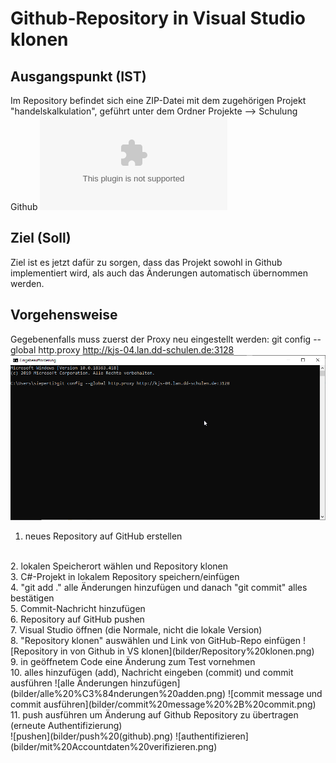 # Github-Repository in Visual Studio klonen

## Ausgangspunkt (IST)
Im Repository befindet sich eine ZIP-Datei mit dem zugehörigen Projekt "handelskalkulation", geführt unter dem Ordner Projekte --> Schulung Github
![Handelskalkulation](Projekte/Schulung%20Github.zip)

## Ziel (Soll)
Ziel ist es jetzt dafür zu sorgen, dass das Projekt sowohl in Github implementiert wird, als auch das Änderungen automatisch übernommen werden.

## Vorgehensweise
Gegebenenfalls muss zuerst der Proxy neu eingestellt werden: git config --global http.proxy http://kjs-04.lan.dd-schulen.de:3128
![Proxy einstellen](bilder/Proxy%20einstellen.png)

1. neues Repository auf GitHub erstellen
</br>
2. lokalen Speicherort wählen und Repository klonen
</br>
3. C#-Projekt in lokalem Repository speichern/einfügen
</br>
4. "git add ." alle Änderungen hinzufügen und danach "git commit" alles bestätigen
</br>
5. Commit-Nachricht hinzufügen
</br>
6. Repository auf GitHub pushen
</br>
7. Visual Studio öffnen (die Normale, nicht die lokale Version)
</br>
8. "Repository klonen" auswählen und Link von GitHub-Repo einfügen
![Repository in von Github in VS klonen](bilder/Repository%20klonen.png)
</br>
9. in geöffnetem Code eine Änderung zum Test vornehmen
</br>
10. alles hinzufügen (add), Nachricht eingeben (commit) und commit ausführen
![alle Änderungen hinzufügen](bilder/alle%20%C3%84nderungen%20adden.png)
![commit message und commit ausführen](bilder/commit%20message%20%2B%20commit.png)
</br>
11. push ausführen um Änderung auf Github Repository zu übertragen (erneute Authentifizierung)
</br>
![pushen](bilder/push%20(github).png)
![authentifizieren](bilder/mit%20Accountdaten%20verifizieren.png)

